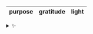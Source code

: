 | purpose | gratitude | light |
| :-----: | :-------: | :---: |

<details>
  <summary>✨</summary>
  These words are chosen at random each day. New words will appear here tomorrow morning.
</details>